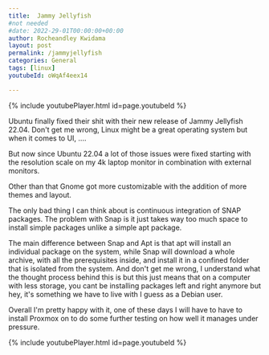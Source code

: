 ```yaml
---
title:  Jammy Jellyfish  
#not needed
#date: 2022-29-01T00:00:00+00:00
author: Rocheandley Kwidama
layout: post
permalink: /jammyjellyfish
categories: General
tags: [linux]
youtubeId: oWqAf4eex14

---
```

<p align="center">
<!-- <img src="/assets/images/jj.gif" alt="drawing" width="300"/> -->
</p>

<!-- #### Ubuntu 22.04 -->

{% include youtubePlayer.html id=page.youtubeId %}

Ubuntu finally fixed their shit with their new release of Jammy Jellyfish 22.04. Don't get me wrong, Linux might be a great operating system but when it comes to UI, ....

But now since Ubuntu 22.04 a lot of those issues were fixed starting with the resolution scale on my 4k laptop monitor in combination with external monitors.

Other than that Gnome got more customizable with the addition of more themes and layout.

The only bad thing I can think about is continuous integration of SNAP packages. The problem with Snap is it just takes way too much space to install simple packages unlike a simple apt package. 

The main difference between Snap and Apt is that apt will install an individual package on the system, while Snap will download a whole archive, with all the prerequisites inside, and install it in a confined folder that is isolated from the system. 
And don't get me wrong, I understand what the thought process behind this is but this just means that on a computer with less storage, you cant be installing packages left and right anymore but hey, it's something we have to live with I guess as a Debian user.

Overall I'm pretty happy with it, one of these days I will have to have to install Proxmox on to do some further testing on how well it manages under pressure.

{% include youtubePlayer.html id=page.youtubeId %}
